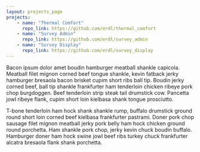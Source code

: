 ```yaml
---
layout: projects_page
projects:
    - name: "Thermal Comfort"
      repo_link: https://github.com/erdl/thermal_comfort
    - name: "Survey Admin"
      repo_link: https://github.com/erdl/survey_admin
    - name: "Survey Display"
      repo_link: https://github.com/erdl/survey_display
---
```


Bacon ipsum dolor amet boudin hamburger meatball shankle capicola. Meatball filet mignon corned beef tongue shankle, kevin fatback jerky hamburger bresaola bacon brisket cupim short ribs ball tip. Boudin jerky corned beef, ball tip shankle frankfurter ham tenderloin chicken ribeye pork chop burgdoggen. Beef tenderloin strip steak tail drumstick cow. Pancetta jowl ribeye flank, cupim short loin kielbasa shank tongue prosciutto.

T-bone tenderloin ham hock shank shankle rump, buffalo drumstick ground round short loin corned beef kielbasa frankfurter pastrami. Doner pork chop sausage filet mignon meatball jerky pork belly ham hock chicken ground round porchetta. Ham shankle pork chop, jerky kevin chuck boudin buffalo. Hamburger doner ham hock swine jowl beef ribs turkey chuck frankfurter alcatra bresaola flank shank porchetta.
